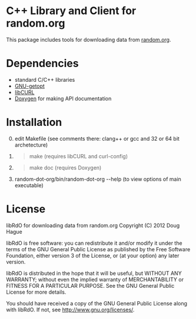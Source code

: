 # C++ Library and Client for random.org
This package includes tools for downloading data from [random.org](https://random.org).

# Dependencies
* standard C/C++ libraries
* [GNU-getopt](https://www.gnu.org/software/libc/manual/html_node/Getopt.html)
* [libCURL](http://curl.haxx.se/) 
* [Doxygen](http://www.stack.nl/~dimitri/doxygen/) for making API documentation

# Installation
0) edit Makefile
   (see comments there: clang++ or gcc and 32 or 64 bit archetecture)
1) > make
   (requires libCURL and curl-config)
2) > make doc
   (requires Doxygen)
3) random-dot-org/bin/random-dot-org --help
   (to view options of main executable)

# License
libRdO for downloading data from random.org
Copyright (C) 2012 Doug Hague

libRdO is free software: you can redistribute it and/or modify
it under the terms of the GNU General Public License as published by
the Free Software Foundation, either version 3 of the License, or
(at your option) any later version.

libRdO is distributed in the hope that it will be useful,
but WITHOUT ANY WARRANTY; without even the implied warranty of
MERCHANTABILITY or FITNESS FOR A PARTICULAR PURPOSE.  See the
GNU General Public License for more details.

You should have received a copy of the GNU General Public License
along with libRdO.  If not, see <http://www.gnu.org/licenses/>.
